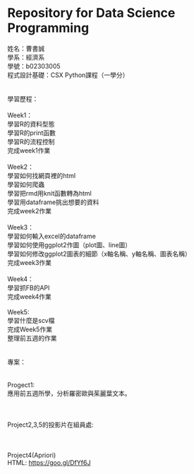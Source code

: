 # Repository for Data Science Programming

姓名：曹書誠<br />
學系：經濟系<br />
學號：b02303005<br />
程式設計基礎：CSX Python課程（一學分）
<br />
<br />
<br />
學習歷程：<br />
<br />
Week1：<br />
學習R的資料型態<br />
學習R的print函數<br />
學習R的流程控制<br />
完成week1作業<br />
<br />
Week2：<br />
學習如何找網頁裡的html<br />
學習如何爬蟲<br />
學習把rmd用knit函數轉為html<br />
學習用dataframe挑出想要的資料<br />
完成week2作業<br />
<br />
Week3：<br />
學習如何輸入excel的dataframe<br />
學習如何使用ggplot2作圖（plot圖、line圖）<br />
學習如何修改ggplot2圖表的細節（x軸名稱、y軸名稱、圖表名稱）<br />
完成week3作業<br />
<br />
Week4：<br />
學習抓FB的API<br />
完成week4作業<br />
<br />
Week5:<br />
學習什麼是scv檔<br />
完成Week5作業<br />
整理前五週的作業<br />
<br />
<br />
專案：<br />
<br />
<br />
Progect1:<br />
應用前五週所學，分析羅密歐與茱麗葉文本。<br />
<br />
<br />
<br />
Project2,3,5的投影片在組員處:<br />
<br />
<br />
<br />
Project4(Apriori)<br />
HTML: https://goo.gl/DfYf6J<br />
<br />
<br />

